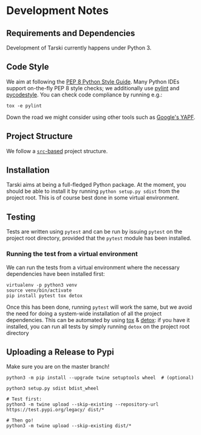 
# Development Notes

## Requirements and Dependencies

Development of Tarski currently happens under Python 3.

## Code Style

We aim at following the [PEP 8 Python Style Guide](https://www.python.org/dev/peps/pep-0008/).
Many Python IDEs support on-the-fly PEP 8 style checks; we additionally use
[pylint](https://pylint.readthedocs.io/en/latest/) and
[pycodestyle](https://pycodestyle.readthedocs.io/en/latest/).
You can check code compliance by running e.g.:
```
tox -e pylint
```

Down the road we might consider using other tools such as [Google's YAPF](https://github.com/google/yapf).

## Project Structure
We follow a [`src`-based](https://blog.ionelmc.ro/2014/05/25/python-packaging/) project structure.

## Installation
Tarski aims at being a full-fledged Python package. At the moment, you should be able to install it by running
`python setup.py sdist` from the project root. This is of course best done in some virtual environment.

## Testing
Tests are written using `pytest` and can be run by issuing `pytest` on the project root directory,
provided that the `pytest` module has been installed.


### Running the test from a virtual environment
We can run the tests from a virtual environment where the necessary dependencies have been
installed first:

```
virtualenv -p python3 venv
source venv/bin/activate
pip install pytest tox detox
```

Once this has been done, running `pytest` will work the same, but we avoid the need for
doing a system-wide installation of all the project dependencies. This can be automated by using
[tox](https://tox.readthedocs.io/en/latest/) & [detox](https://pypi.python.org/pypi/detox): if you have it installed, you can run all tests by simply
running `detox` on the project root directory

## Uploading a Release to Pypi
Make sure you are on the master branch!

    
    python3 -m pip install --upgrade twine setuptools wheel  # (optional)

    python3 setup.py sdist bdist_wheel
    
    # Test first:
    python3 -m twine upload --skip-existing --repository-url https://test.pypi.org/legacy/ dist/*
    
    # Then go!
    python3 -m twine upload --skip-existing dist/*



